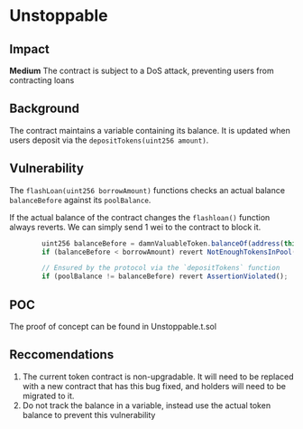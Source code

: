 # Unstoppable

## Impact

**Medium** The contract is subject to a DoS attack, preventing users from contracting loans

## Background

The contract maintains a variable containing its balance. It is updated when users deposit via the `depositTokens(uint256 amount)`.

## Vulnerability

The `flashLoan(uint256 borrowAmount)` functions checks an actual balance `balanceBefore` against its `poolBalance`.

If the actual balance of the contract changes the `flashloan()` function always reverts. We can simply send 1 wei to the contract to block it.

```javascript
        uint256 balanceBefore = damnValuableToken.balanceOf(address(this));
        if (balanceBefore < borrowAmount) revert NotEnoughTokensInPool();

        // Ensured by the protocol via the `depositTokens` function
        if (poolBalance != balanceBefore) revert AssertionViolated();

```

## POC

The proof of concept can be found in Unstoppable.t.sol

## Reccomendations

1. The current token contract is non-upgradable. It will need to be replaced with a new contract that has this bug fixed, and holders will need to be migrated to it.
2. Do not track the balance in a variable, instead use the actual token balance to prevent this vulnerability
